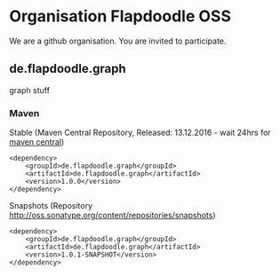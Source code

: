 # Organisation Flapdoodle OSS

We are a github organisation. You are invited to participate.

## de.flapdoodle.graph

graph stuff

### Maven

Stable (Maven Central Repository, Released: 13.12.2016 - wait 24hrs for [maven central](http://repo1.maven.org/maven2/de/flapdoodle/guava/de.flapdoodle.graph/maven-metadata.xml))

	<dependency>
		<groupId>de.flapdoodle.graph</groupId>
		<artifactId>de.flapdoodle.graph</artifactId>
		<version>1.0.0</version>
	</dependency>

Snapshots (Repository http://oss.sonatype.org/content/repositories/snapshots)

	<dependency>
		<groupId>de.flapdoodle.graph</groupId>
		<artifactId>de.flapdoodle.graph</artifactId>
		<version>1.0.1-SNAPSHOT</version>
	</dependency>

